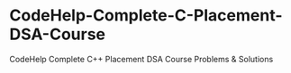 # CodeHelp-Complete-C-Placement-DSA-Course
CodeHelp Complete C++ Placement DSA Course Problems &amp; Solutions
